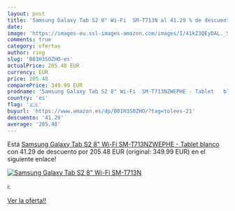 ```yaml
---
layout: post
title: 'Samsung Galaxy Tab S2 8" Wi-Fi  SM-T713N al 41.29 % de descuento'
date: 
image: 'https://images-eu.ssl-images-amazon.com/images/I/41kZ3QEyDAL._SL200_.jpg'
comments: true
category: ofertas
author: ring
slug: 'B01H3S0ZHO-es'
actualPrice: 205.48 EUR
currency: EUR
price: 205.48
comparePrice: 349.99 EUR
prodname: 'Samsung Galaxy Tab S2 8" Wi-Fi  SM-T713NZWEPHE - Tablet   blanco'
country: 'es'
flag: '🇪🇸'
buyurl: 'https://www.amazon.es/dp/B01H3S0ZHO/?tag=tolees-21'
descuento: '41.29'
average: '205.48'
---
```


Está [Samsung Galaxy Tab S2 8" Wi-Fi  SM-T713NZWEPHE - Tablet   blanco](https://www.amazon.es/dp/B01H3S0ZHO/?tag=tolees-21) con 41.29 de descuento por 205.48 EUR (original: 349.99 EUR) en el siguiente enlace!

[![Samsung Galaxy Tab S2 8" Wi-Fi  SM-T713N](https://images-eu.ssl-images-amazon.com/images/I/41kZ3QEyDAL._SL200_.jpg)](https://www.amazon.es/dp/B01H3S0ZHO/?tag=tolees-21)

ℹ️:


[Ver la oferta!!](https://www.amazon.es/dp/B01H3S0ZHO/?tag=tolees-21)
